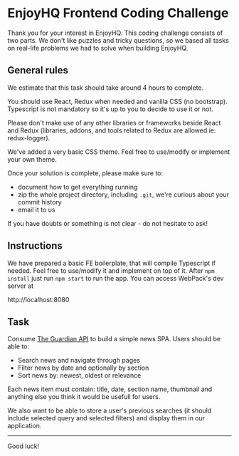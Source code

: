 # EnjoyHQ Frontend Coding Challenge

Thank you for your interest in EnjoyHQ. This coding challenge consists of two parts. We don't like puzzles and tricky questions, so we based all tasks on
real-life problems we had to solve when building EnjoyHQ.

## General rules

We estimate that this task should take around 4 hours to complete.

You should use React, Redux when needed and vanilla CSS (no bootstrap). Typescript is not mandatory so it's up to you to decide to use it or not.

Please don't make use of any other libraries or frameworks beside React and Redux (libraries, addons, and tools related to Redux are allowed ie: redux-logger).

We've added a very basic CSS theme. Feel free to use/modify or implement your own theme.

Once your solution is complete, please make sure to:

- document how to get everything running
- zip the whole project directory, including `.git`, we're curious about your commit history
- email it to us

If you have doubts or something is not clear - do not hesitate to ask!

## Instructions

We have prepared a basic FE boilerplate, that will compile Typescript if needed. Feel free to use/modify it and implement on top of it.
After `npm install` just run `npm start` to run the app. You can access WebPack's dev server at

http://localhost:8080

## Task

Consume [The Guardian API](https://open-platform.theguardian.com/documentation/) to build a simple news SPA. Users should be able to:

- Search news and navigate through pages
- Filter news by date and optionally by section
- Sort news by: newest, oldest or relevance

Each news item must contain: title, date, section name, thumbnail and anything else you think it would be usefull for users.

We also want to be able to store a user's previous searches (it should include selected query and selected filters) and display them in our application.

---

Good luck!
